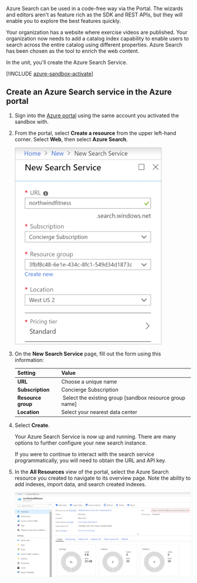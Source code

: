 Azure Search can be used in a code-free way via the Portal. The wizards and editors aren't as feature rich as the SDK and REST APIs, but they will enable you to explore the best features quickly.

Your organization has a website where exercise videos are published. Your organization now needs to add a catalog index capability to enable users to search across the entire catalog using different properties. Azure Search has been chosen as the tool to enrich the web content.

In the unit, you'll create the Azure Search Service.

<!-- Activate the sandbox -->
[!INCLUDE [azure-sandbox-activate](../../../includes/azure-sandbox-activate.md)]

## Create an Azure Search service in the Azure portal

1. Sign into the [Azure portal](https://portal.azure.com/learn.docs.microsoft.com?azure-portal=true) using the same account you activated the sandbox with.

1. From the portal, select **Create a resource** from the upper left-hand corner. Select **Web**, then select **Azure Search**.

   ![Screenshot of the Azure portal, New Search Service pane](../media/3-exercise-screenshot-2.png)

1. On the **New Search Service** page, fill out the form using this information:

    | Setting      | Value |
    | ------------ | ----- |
    | **URL** | Choose a unique name  |
    | **Subscription** | Concierge Subscription  |
    | **Resource group** |  Select the existing group <rgn>[sandbox resource group name]</rgn> |
    | **Location** | Select your nearest data center |

1. Select **Create**.

    Your Azure Search Service is now up and running. There are many options to further configure your new search instance.

    If you were to continue to interact with the search service programmatically, you will need to obtain the URL and API key.

1. In the **All Resources** view of the portal, select the Azure Search resource you created to navigate to its overview page. Note the ability to add indexes, import data, and search created indexes.

    ![Screenshot of the Azure portal, highlighting the URL field on the Overview page](../media/3-exercise-screenshot-4.png)